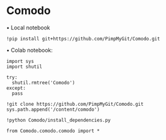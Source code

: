 # Comodo

• Local notebook
```
!pip install git+https://github.com/PimpMyGit/Comodo.git
```

• Colab notebook:
```
import sys
import shutil

try:
  shutil.rmtree('Comodo')
except:
  pass

!git clone https://github.com/PimpMyGit/Comodo.git
sys.path.append('/content/comodo')

!python Comodo/install_dependencies.py

from Comodo.comodo.comodo import *
```

